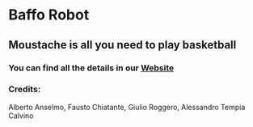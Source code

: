 # Baffo Robot
## Moustache is all you need to play basketball

### You can find all the details in our [Website]

### Credits:
Alberto Anselmo, Fausto Chiatante, Giulio Roggero, Alessandro Tempia Calvino

[Website]: https://baffo.team/
